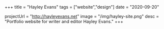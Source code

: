 +++
title = "Hayley Evans"
tags = ["website","design"]
date = "2020-09-20"

projectUrl = "http://hayleyevans.net"
image = "/img/hayley-site.png"
desc = "Portfolio website for writer and editor Hayley Evans."
+++
